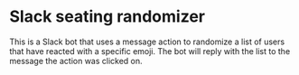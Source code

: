 # Slack seating randomizer

This is a Slack bot that uses a message action to randomize a list of users that have reacted with a specific emoji. The bot will reply with the list to the message the action was clicked on.

